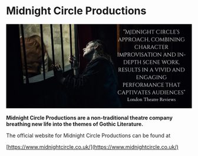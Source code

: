 # Midnight Circle Productions

![Midnight Circle Productions](images/frankenstein-bars.png)

**Midnight Circle Productions are a non-traditional theatre company breathing new life into the themes of Gothic Literature.**

The official website for Midnight Circle Productions can be found at

[https://www.midnightcircle.co.uk/](https://www.midnightcircle.co.uk/)






